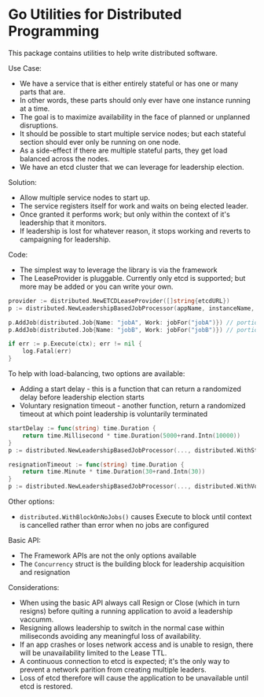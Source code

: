 # Go Utilities for Distributed Programming

This package contains utilities to help write distributed software.

Use Case:
* We have a service that is either entirely stateful or has one or many parts that are.
* In other words, these parts should only ever have one instance running at a time.
* The goal is to maximize availability in the face of planned or unplanned disruptions.
* It should be possible to start multiple service nodes; but each stateful section should ever only be running on one node.
* As a side-effect if there are multiple stateful parts, they get load balanced across the nodes.
* We have an etcd cluster that we can leverage for leadership election.

Solution:
* Allow multiple service nodes to start up.
* The service registers itself for work and waits on being elected leader.
* Once granted it performs work; but only within the context of it's leadership that it monitors.
* If leadership is lost for whatever reason, it stops working and reverts to campaigning for leadership.

Code:
* The simplest way to leverage the library is via the framework
* The LeaseProvider is pluggable. Currently only etcd is supported; but more may be added or you can write your own.
```go
provider := distributed.NewETCDLeaseProvider([]string{etcdURL})
p := distributed.NewLeadershipBasedJobProcessor(appName, instanceName, provider, nil)

p.AddJob(distributed.Job{Name: "jobA", Work: jobFor("jobA")}) // portion of the code that is stateful
p.AddJob(distributed.Job{Name: "jobB", Work: jobFor("jobB")}) // portion of another stateful block

if err := p.Execute(ctx); err != nil {
	log.Fatal(err)
}
```

To help with load-balancing, two options are available:
* Adding a start delay - this is a function that can return a randomized delay before leadership election starts
* Voluntary resignation timeout - another function, return a randomized timeout at which point leadership is voluntarily terminated
```go
startDelay := func(string) time.Duration {
	return time.Millisecond * time.Duration(5000+rand.Intn(10000))
}
p := distributed.NewLeadershipBasedJobProcessor(..., distributed.WithStartDelay(startDelay))

resignationTimeout := func(string) time.Duration {
	return time.Minute * time.Duration(30+rand.Intn(30))
}
p := distributed.NewLeadershipBasedJobProcessor(..., distributed.WithVoluntaryTimeout(startDelay))
```

Other options:
* `distributed.WithBlockOnNoJobs()` causes Execute to block until context is cancelled rather than error when no jobs are configured

Basic API:
* The Framework APIs are not the only options available
* The `Concurrency` struct is the building block for leadership acquisition and resignation

Considerations:
* When using the basic API always call Resign or Close (which in turn resigns) before quiting a running application to avoid a leadership vaccumm.
* Resigning allows leadership to switch in the normal case within miliseconds avoiding any meaningful loss of availability.
* If an app crashes or loses network access and is unable to resign, there will be unavailability limited to the Lease TTL.
* A continuous connection to etcd is expected; it's the only way to prevent a network parition from creating multiple leaders.
* Loss of etcd therefore will cause the application to be unavailable until etcd is restored.